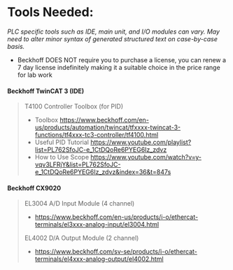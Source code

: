 # Tools Needed:
*PLC specific tools such as IDE, main unit, and I/O modules can vary. May need to alter minor syntax of generated structured text on case-by-case basis.*
- Beckhoff DOES NOT require you to purchase a license, you can renew a 7 day license indefinitely making it a suitable choice in the price range for lab work
 
#### Beckhoff TwinCAT 3 (IDE)
> T4100 Controller Toolbox (for PID)
> - Toolbox https://www.beckhoff.com/en-us/products/automation/twincat/tfxxxx-twincat-3-functions/tf4xxx-tc3-controller/tf4100.html
>  - Useful PID Tutorial https://www.youtube.com/playlist?list=PL762SfoJC-e_1CtDQoRe6PYEG6Iz_zdvz
>  - How to Use Scope https://www.youtube.com/watch?v=y-vqv3LFRjY&list=PL762SfoJC-e_1CtDQoRe6PYEG6Iz_zdvz&index=36&t=847s
#### Beckhoff CX9020 
> EL3004 A/D Input Module  (4 channel)
> - https://www.beckhoff.com/en-us/products/i-o/ethercat-terminals/el3xxx-analog-input/el3004.html
> 
> EL4002 D/A Output Module (2 channel)
> - https://www.beckhoff.com/sv-se/products/i-o/ethercat-terminals/el4xxx-analog-output/el4002.html


